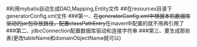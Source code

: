 #利用mybatis自动生成DAO,Mapping,Entity文件
##在resources目录下generatorConfig.xml文件
###第一、~~在generatorConfig.xml中根据本机数据库驱动的jar包存放路径，配置classPathEntry~~在maven中配置的就不用再引用了
###第二、jdbcConnection配置数据库驱动和连接字符串
###第三、要生成那些表(更改tableName和domainObjectName就可以)